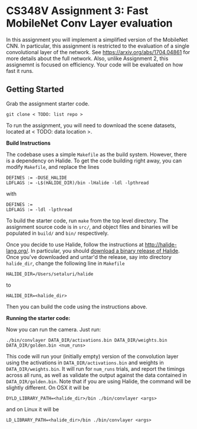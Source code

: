 # CS348V Assignment 3: Fast MobileNet Conv Layer evaluation #

In this assignment you will implement a simplified version of the MobileNet CNN. In particular, this assignment is restricted to the evaluation of a single convolutional layer of the network. See https://arxiv.org/abs/1704.04861 for more details about the full network. Also, unlike Assignment 2, this assignemnt is focused on efficiency. Your code will be evaluated on how fast it runs.

## Getting Started ##

Grab the assignment starter code.

    git clone < TODO: list repo >

To run the assignment, you will need to download the scene datasets, located at < TODO: data location >.

__Build Instructions__

The codebase uses a simple `Makefile` as the build system. However, there is a dependency on Halide. To get the code building right away, you can modify `Makefile`, and replace the lines

    DEFINES := -DUSE_HALIDE
    LDFLAGS := -L$(HALIDE_DIR)/bin -lHalide -ldl -lpthread

with

    DEFINES :=
    LDFLAGS := -ldl -lpthread

To build the starter code, run `make` from the top level directory. The assignment source code is in `src/`, and object files and binaries will be populated in `build/` and `bin/` respectively.

Once you decide to use Halide, follow the instructions at http://halide-lang.org/. In particular, you should [download a binary release of Halide](https://github.com/halide/Halide/releases). Once you've downloaded and untar'd the release, say into directory `halide_dir`, change the following line in `Makefile`

    HALIDE_DIR=/Users/setaluri/halide

to

    HALIDE_DIR=<halide_dir>

Then you can build the code using the instructions above.

__Running the starter code:__

Now you can run the camera. Just run:

    ./bin/convlayer DATA_DIR/activations.bin DATA_DIR/weights.bin DATA_DIR/golden.bin <num_runs>

This code will run your (initially empty) version of the convolution layer using the activations in `DATA_DIR/activations.bin` and weights in `DATA_DIR/weights.bin`. It will run for `num_runs` trials, and report the timings across all runs, as well as validate the output against the data contained in `DATA_DIR/golden.bin`. Note that if you are using Halide, the command will be slightly different. On OSX it will be

    DYLD_LIBRARY_PATH=<halide_dir>/bin ./bin/convlayer <args>

and on Linux it will be

    LD_LIBRARY_PATH=<halide_dir>/bin ./bin/convlayer <args>
